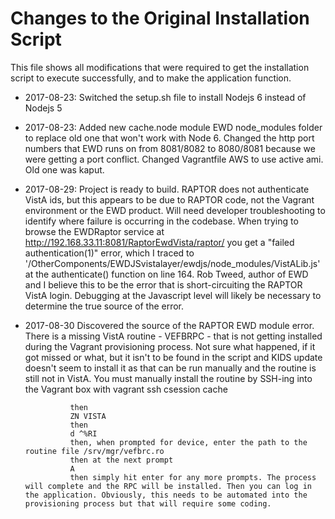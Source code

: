 # Changes to the Original Installation Script

This file shows all modifications that were required to get the installation script to execute successfully, and to make the application function.

* 2017-08-23: Switched the setup.sh file to install Nodejs 6 instead of Nodejs 5
* 2017-08-23: Added new cache.node module EWD node_modules folder to replace old one that won't work with Node 6. Changed the http port numbers that EWD runs on from 8081/8082 to 8080/8081 because we were getting a port conflict. Changed Vagrantfile AWS to use active ami. Old one was kaput.
* 2017-08-29: Project is ready to build. RAPTOR does not authenticate VistA ids, but this appears to be due to RAPTOR code, not the Vagrant environment or the EWD product. Will need developer troubleshooting to identify where failure is occurring in the codebase. When trying to browse the EWDRaptor 
              service at http://192.168.33.11:8081/RaptorEwdVista/raptor/ you get a "failed authentication(1)" error, which I traced to '/OtherComponents/EWDJSvistalayer/ewdjs/node_modules/VistALib.js' at the authenticate() function on line 164. Rob Tweed, author of EWD and I believe this to be the error that is short-circuiting the RAPTOR VistA login.
              Debugging at the Javascript level will likely be necessary to determine the true source of the error. 
* 2017-08-30 Discovered the source of the RAPTOR EWD module error. There is a missing VistA routine - VEFBRPC - that is not getting installed during the Vagrant provisioning process. 
				Not sure what happened, if it got missed or what, but it isn't to be found in the script and KIDS update doesn't seem to install it as that can be run manually and the routine is still not in VistA. You must manually install the routine by SSH-ing into the Vagrant box with
				vagrant ssh
				csession cache

				then 
				ZN VISTA
				then
				d ^%RI
				then, when prompted for device, enter the path to the routine file /srv/mgr/vefbrc.ro
				then at the next prompt 
				A
				then simply hit enter for any more prompts. The process will complete and the RPC will be installed. Then you can log in the application. Obviously, this needs to be automated into the provisioning process but that will require some coding.